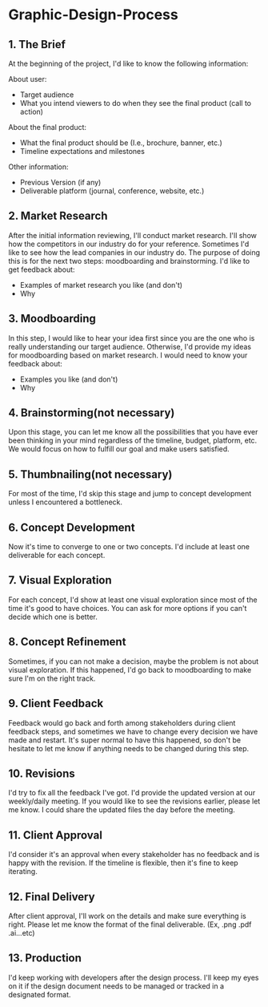 # Graphic-Design-Process

## **1. The Brief**

At the beginning of the project, I'd like to know the following information:

About user:

- Target audience
- What you intend viewers to do when they see the final product (call to action)

About the final product:

- What the final product should be (I.e., brochure, banner, etc.)
- Timeline expectations and milestones

Other information:

- Previous Version (if any)
- Deliverable platform (journal, conference, website, etc.)

## 2. Market Research

After the initial information reviewing, I'll conduct market research. I'll show how the competitors in our industry do for your reference. Sometimes I'd like to see how the lead companies in our industry do. The purpose of doing this is for the next two steps: moodboarding and brainstorming. I'd like to get feedback about:

- Examples of market research you like (and don't)
- Why

## **3. Moodboarding**

In this step, I would like to hear your idea first since you are the one who is really understanding our target audience. Otherwise, I'd provide my ideas for moodboarding based on market research. I would need to know your feedback about:

- Examples you like (and don't)
- Why

## **4. Brainstorming**(not necessary)

Upon this stage, you can let me know all the possibilities that you have ever been thinking in your mind regardless of the timeline, budget, platform, etc. We would focus on how to fulfill our goal and make users satisfied. 

## **5. Thumbnailing**(not necessary)

For most of the time, I'd skip this stage and jump to concept development unless I encountered a bottleneck.

## **6. Concept Development**

Now it's time to converge to one or two concepts. I'd include at least one deliverable for each concept. 

## **7. Visual Exploration**

For each concept, I'd show at least one visual exploration since most of the time it's good to have choices. You can ask for more options if you can't decide which one is better.

## **8. Concept Refinement**

Sometimes, if you can not make a decision, maybe the problem is not about visual exploration. If this happened, I'd go back to moodboarding to make sure I'm on the right track.

## **9. Client Feedback**

Feedback would go back and forth among stakeholders during client feedback steps, and sometimes we have to change every decision we have made and restart. It's super normal to have this happened, so don't be hesitate to let me know if anything needs to be changed during this step.

## **10. Revisions**

I'd try to fix all the feedback I've got. I'd provide the updated version at our weekly/daily meeting. If you would like to see the revisions earlier, please let me know. I could share the updated files the day before the meeting.

## **11. Client Approval**

I'd consider it's an approval when every stakeholder has no feedback and is happy with the revision. If the timeline is flexible, then it's fine to keep iterating.

## **12. Final Delivery**

After client approval, I'll work on the details and make sure everything is right. Please let me know the format of the final deliverable. (Ex, .png .pdf .ai...etc)

## **13. Production**

I'd keep working with developers after the design process. I'll keep my eyes on it if the design document needs to be managed or tracked in a designated format.
